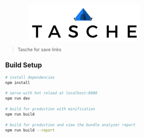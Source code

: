<p align="center">
  <br>
  <img src="https://raw.githubusercontent.com/nivaldomartinez/tasche/master/static/typelogo.png" alt="Tasche">
</p>

> Tasche for save links

## Build Setup

``` bash
# install dependencies
npm install

# serve with hot reload at localhost:8080
npm run dev

# build for production with minification
npm run build

# build for production and view the bundle analyzer report
npm run build --report
```
